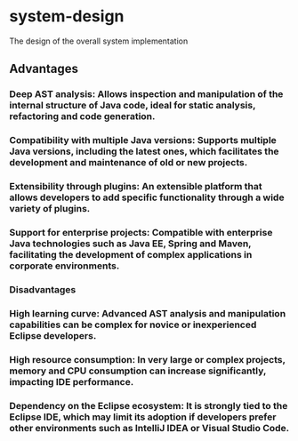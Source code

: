 # system-design
The design of the overall system implementation
## Advantages 

### Deep AST analysis: Allows inspection and manipulation of the internal structure of Java code, ideal for static analysis, refactoring and code generation.

### Compatibility with multiple Java versions: Supports multiple Java versions, including the latest ones, which facilitates the development and maintenance of old or new projects.

### Extensibility through plugins: An extensible platform that allows developers to add specific functionality through a wide variety of plugins.

### Support for enterprise projects: Compatible with enterprise Java technologies such as Java EE, Spring and Maven, facilitating the development of complex applications in corporate environments.

### Disadvantages

### High learning curve: Advanced AST analysis and manipulation capabilities can be complex for novice or inexperienced Eclipse developers.

### High resource consumption: In very large or complex projects, memory and CPU consumption can increase significantly, impacting IDE performance.

### Dependency on the Eclipse ecosystem: It is strongly tied to the Eclipse IDE, which may limit its adoption if developers prefer other environments such as IntelliJ IDEA or Visual Studio Code.